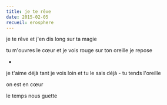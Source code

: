 ```yaml
---
title: je te rêve
date: 2015-02-05
recueil: erosphere
---
```


je te rêve
et j'en dis long sur ta magie

tu m'ouvres le cœur et je vois rouge
sur ton oreille je repose

*

je t'aime déjà tant je vois loin
et tu le sais déjà - tu tends l'oreille

on est en cœur

le temps nous guette
